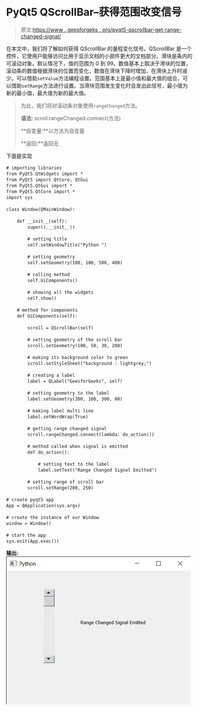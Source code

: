 # PyQt5 QScrollBar–获得范围改变信号

> 原文:[https://www . geesforgeks . org/pyqt5-qscrollbar-get-range-changed-signal/](https://www.geeksforgeeks.org/pyqt5-qscrollbar-getting-range-changed-signal/)

在本文中，我们将了解如何获得 QScrollBar 的量程变化信号。QScrollBar 是一个控件，它使用户能够访问比用于显示文档的小部件更大的文档部分。滑块是条内的可滚动对象。默认情况下，值的范围为 0 到 99。数值基本上取决于滑块的位置，滚动条的数值根据滑块的位置而变化，数值在滑块下降时增加，在滑块上升时减少。可以借助`setValue`方法编程设置。范围基本上是最小值和最大值的组合，可以借助`setRange`方法进行设置。当滑块范围发生变化时会发出此信号，最小值为新的最小值，最大值为新的最大值。

> 为此，我们将对滚动条对象使用`rangeChanged`方法。
> 
> **语法:** scroll.rangeChanged.connect(方法)
> 
> **自变量:**以方法为自变量
> 
> **返回:**返回无

下面是实现

```
# importing libraries
from PyQt5.QtWidgets import * 
from PyQt5 import QtCore, QtGui
from PyQt5.QtGui import * 
from PyQt5.QtCore import * 
import sys

class Window(QMainWindow):

    def __init__(self):
        super().__init__()

        # setting title
        self.setWindowTitle("Python ")

        # setting geometry
        self.setGeometry(100, 100, 500, 400)

        # calling method
        self.UiComponents()

        # showing all the widgets
        self.show()

    # method for components
    def UiComponents(self):

        scroll = QScrollBar(self)

        # setting geometry of the scroll bar
        scroll.setGeometry(100, 50, 30, 200)

        # making its background color to green
        scroll.setStyleSheet("background : lightgrey;")

        # creating a label
        label = QLabel("GeesforGeeks", self)

        # setting geometry to the label
        label.setGeometry(200, 100, 300, 80)

        # making label multi line
        label.setWordWrap(True)

        # getting range changed signal
        scroll.rangeChanged.connect(lambda: do_action())

        # method called when signal is emitted
        def do_action():

            # setting text to the label
            label.setText("Range Changed Signal Emitted")

        # setting range of scroll bar
        scroll.setRange(200, 250)

# create pyqt5 app
App = QApplication(sys.argv)

# create the instance of our Window
window = Window()

# start the app
sys.exit(App.exec())
```

**输出:**
![](img/a94f328ba4b8f75cbf454493c4cb3dfb.png)